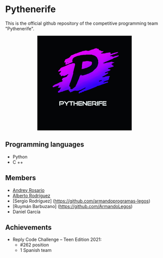 # Pythenerife

This is the official github repository of the competitive programming team "Pythenerife".

<p align="center">
  <img src="https://github.com/dronrp/Pythenerife/blob/main/logo.jpeg" width="300" height="300">
</p>



## Programming languages
+ Python
+ C ++


## Members
+ [Andrey Rosario](https://github.com/dronrp)
+ [Alberto Rodríguez](https://github.com/Alberto-72)
+ [Sergio Rodríguez] (https://github.com/armandoprogramas-legos)
+ [Ruymán Barbuzano] (https://github.com/ArmandoLegos)
+ Daniel García

## Achievements

<ul>
<li>Reply Code Challenge – Teen Edition 2021:
<ul>
  <li>#262 position</li>
<li>1 Spanish team</li>
</ul>
